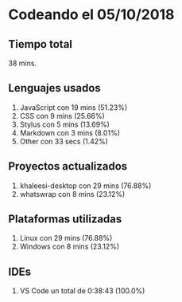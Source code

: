 # Codeando el 05/10/2018

## Tiempo total
38 mins.

## Lenguajes usados
1. JavaScript con 19 mins (51.23%)
1. CSS con 9 mins (25.66%)
1. Stylus con 5 mins (13.69%)
1. Markdown con 3 mins (8.01%)
1. Other con 33 secs (1.42%)

## Proyectos actualizados
1. khaleesi-desktop con 29 mins (76.88%)
1. whatswrap con 8 mins (23.12%)

## Plataformas utilizadas
1. Linux con 29 mins (76.88%)
1. Windows con 8 mins (23.12%)

## IDEs
1. VS Code un total de 0:38:43 (100.0%)
